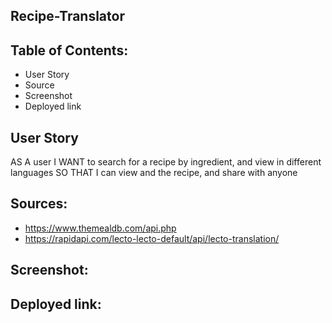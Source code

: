 ## Recipe-Translator

## Table of Contents:

- User Story
- Source
- Screenshot
- Deployed link

## User Story

AS A user
I WANT to search for a recipe by ingredient, and view in different languages
SO THAT I can view and the recipe, and share with anyone

## Sources:

- https://www.themealdb.com/api.php
- https://rapidapi.com/lecto-lecto-default/api/lecto-translation/


## Screenshot:


## Deployed link: